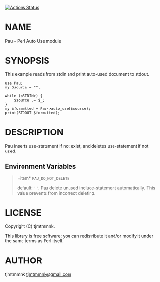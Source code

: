 [![Actions Status](https://github.com/tjmtmmnk/pau/actions/workflows/ci.yml/badge.svg)](https://github.com/tjmtmmnk/pau/actions)
# NAME

Pau - Perl Auto Use module

# SYNOPSIS
This example reads from stdin and print auto-used document to stdout.

    use Pau;
    my $source = "";

    while (<STDIN>) {
        $source .= $_;
    }
    my $formatted = Pau->auto_use($source);
    print(STDOUT $formatted);

# DESCRIPTION

Pau inserts use-statement if not exist, and deletes use-statement if not used.

## Environment Variables

> &#x3d;item\* `PAU_DO_NOT_DELETE`
>
> default: `''`.
> Pau delete unused include-statement automatically. This value prevents from incorrect deleting.

# LICENSE

Copyright (C) tjmtmmnk.

This library is free software; you can redistribute it and/or modify
it under the same terms as Perl itself.

# AUTHOR

tjmtmmnk <tjmtmmnk@gmail.com>
